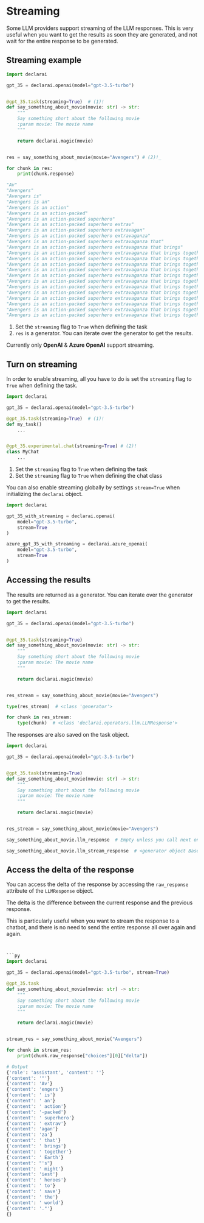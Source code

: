 # Streaming

Some LLM providers support streaming of the LLM responses. This is very useful when you want to get the results as soon they are generated, and not wait for the entire response to be generated.

## Streaming example

```py
import declarai

gpt_35 = declarai.openai(model="gpt-3.5-turbo")


@gpt_35.task(streaming=True)  # (1)!
def say_something_about_movie(movie: str) -> str:
    """
    Say something short about the following movie
    :param movie: The movie name
    """

    return declarai.magic(movie)


res = say_something_about_movie(movie="Avengers") # (2)!_

for chunk in res:
    print(chunk.response)

"Av"
"Avengers"
"Avengers is"
"Avengers is an"
"Avengers is an action"
"Avengers is an action-packed"
"Avengers is an action-packed superhero"
"Avengers is an action-packed superhero extrav"
"Avengers is an action-packed superhero extravagan"
"Avengers is an action-packed superhero extravaganza"
"Avengers is an action-packed superhero extravaganza that"
"Avengers is an action-packed superhero extravaganza that brings"
"Avengers is an action-packed superhero extravaganza that brings together"
"Avengers is an action-packed superhero extravaganza that brings together Earth"
"Avengers is an action-packed superhero extravaganza that brings together Earth's"
"Avengers is an action-packed superhero extravaganza that brings together Earth's might"
"Avengers is an action-packed superhero extravaganza that brings together Earth's mightiest"
"Avengers is an action-packed superhero extravaganza that brings together Earth's mightiest heroes"
"Avengers is an action-packed superhero extravaganza that brings together Earth's mightiest heroes to"
"Avengers is an action-packed superhero extravaganza that brings together Earth's mightiest heroes to save"
"Avengers is an action-packed superhero extravaganza that brings together Earth's mightiest heroes to save the"
"Avengers is an action-packed superhero extravaganza that brings together Earth's mightiest heroes to save the world"
"Avengers is an action-packed superhero extravaganza that brings together Earth's mightiest heroes to save the world."
"Avengers is an action-packed superhero extravaganza that brings together Earth's mightiest heroes to save the world."
```

1. Set the `streaming` flag to `True` when defining the task
2. `res` is a generator. You can iterate over the generator to get the results.

Currently only **OpenAI** & **Azure OpenAI** support streaming.

## Turn on streaming

In order to enable streaming, all you have to do is set the `streaming` flag to `True` when defining the task.

```py
import declarai

gpt_35 = declarai.openai(model="gpt-3.5-turbo")

@gpt_35.task(streaming=True)  # (1)!
def my_task()
    ...


@gpt_35.experimental.chat(streaming=True) # (2)!
class MyChat
    ...

```

1. Set the `streaming` flag to `True` when defining the task
2. Set the `streaming` flag to `True` when defining the chat class

You can also enable streaming globally by settings `stream=True` when initializing the `declarai` object.

```py
import declarai

gpt_35_with_streaming = declarai.openai(
    model="gpt-3.5-turbo",
    stream=True
)

azure_gpt_35_with_streaming = declarai.azure_openai(
    model="gpt-3.5-turbo",
    stream=True
)
```

## Accessing the results

The results are returned as a generator. You can iterate over the generator to get the results.

```py
import declarai

gpt_35 = declarai.openai(model="gpt-3.5-turbo")


@gpt_35.task(streaming=True)
def say_something_about_movie(movie: str) -> str:
    """
    Say something short about the following movie
    :param movie: The movie name
    """

    return declarai.magic(movie)


res_stream = say_something_about_movie(movie="Avengers")

type(res_stream)  # <class 'generator'>

for chunk in res_stream:
    type(chunk)  # <class 'declarai.operators.llm.LLMResponse'>
```

The responses are also saved on the task object. 

```py
import declarai

gpt_35 = declarai.openai(model="gpt-3.5-turbo")


@gpt_35.task(streaming=True)
def say_something_about_movie(movie: str) -> str:
    """
    Say something short about the following movie
    :param movie: The movie name
    """

    return declarai.magic(movie)


res_stream = say_something_about_movie(movie="Avengers")

say_something_about_movie.llm_response  # Empty unless you call next on the generator

say_something_about_movie.llm_stream_response  # <generator object BaseTask.stream_handler at ...> 
```

## Access the delta of the response

You can access the delta of the response by accessing the `raw_response` attribute of the `LLMResponse` object.

The delta is the difference between the current response and the previous response.

This is particularly useful when you want to stream the response to a chatbot, and there is no need to send the entire
response all over again and again.

```py


```py
import declarai

gpt_35 = declarai.openai(model="gpt-3.5-turbo", stream=True)

@gpt_35.task
def say_something_about_movie(movie: str) -> str:
    """
    Say something short about the following movie
    :param movie: The movie name
    """

    return declarai.magic(movie)


stream_res = say_something_about_movie("Avengers")

for chunk in stream_res:
    print(chunk.raw_response["choices"][0]["delta"])

# Output
{'role': 'assistant', 'content': ''}
{'content': '"'}
{'content': 'Av'}
{'content': 'engers'}
{'content': ' is'}
{'content': ' an'}
{'content': ' action'}
{'content': '-packed'}
{'content': ' superhero'}
{'content': ' extrav'}
{'content': 'agan'}
{'content': 'za'}
{'content': ' that'}
{'content': ' brings'}
{'content': ' together'}
{'content': ' Earth'}
{'content': "'s"}
{'content': ' might'}
{'content': 'iest'}
{'content': ' heroes'}
{'content': ' to'}
{'content': ' save'}
{'content': ' the'}
{'content': ' world'}
{'content': '."'}
{}
```
